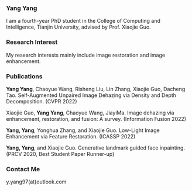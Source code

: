 

### Yang Yang
I am a fourth-year PhD student in the College of Computing and Intelligence, Tianjin University, advised by Prof. Xiaojie Guo.

### Research Interest
My research interests mainly include image restoration and image enhancement.

### Publications
**Yang Yang**, Chaoyue Wang, Risheng Liu, Lin Zhang, Xiaojie Guo, Dacheng Tao. Self-Augmented Unpaired Image Dehazing via Density and Depth Decomposition. (CVPR 2022)

Xiaojie Guo, **Yang Yang**, Chaoyue Wang, JiayiMa. Image dehazing via enhancement, restoration, and fusion: A survey. (Information Fusion 2022)

**Yang, Yang**, Yonghua Zhang, and Xiaojie Guo. Low-Light Image Enhancement via Feature Restoration. (ICASSP 2022)

**Yang, Yang**, and Xiaojie Guo. Generative landmark guided face inpainting. (PRCV 2020, Best Student Paper Runner-up)

### Contact Me
y.yang97(at)outlook.com

